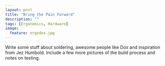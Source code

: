 ```yaml
---
layout: post
title: "Bring the Pain Forward"
description: ""
tags: [Ergonomics, Hardware]
image:
  feature: ergodox.jpg
---
```

<!--- {% include JB/setup %} -->
Write some stuff about soldering, awesome people like Dox and inspiration from Jez Humbold.
Include a few more pictures of the build process and notes on testing.
